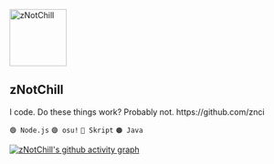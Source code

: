 
<p align="">
 <img width="100px" src="https://visage.surgeplay.com/bust/512/71a5c270acb04559aee7c098cfb39d56" alt="zNotChill" />
 <h2>zNotChill</h2>
 <p>I code. Do these things work? Probably not.
https://github.com/znci

`🟢 Node.js` `🟣 osu!`  `🔴 Skript`  `🟠 Java`</p>

[![zNotChill's github activity graph](https://activity-graph.herokuapp.com/graph?username=zNotChill&theme=dracula)](https://github.com/ashutosh00710/github-readme-activity-graph)
